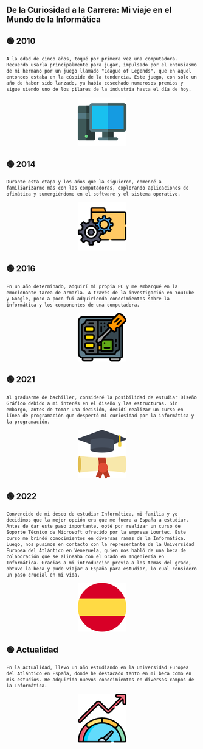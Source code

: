 ## De la Curiosidad a la Carrera: Mi viaje en el Mundo de la Informática


## 🟢 2010 


    A la edad de cinco años, toqué por primera vez una computadora. Recuerdo usarla principalmente para jugar, impulsado por el entusiasmo de mi hermano por un juego llamado "League of Legends", que en aquel entonces estaba en la cúspide de la tendencia. Este juego, con solo un año de haber sido lanzado, ya había cosechado numerosos premios y sigue siendo uno de los pilares de la industria hasta el día de hoy.


<div style="text-align:center;">
  <img src="../dylan_naranjo/imagenes/ordenador.png" alt="Texto alternativo de la imagen">
</div>

## 🟢 2014 

    Durante esta etapa y los años que la siguieron, comencé a familiarizarme más con las computadoras, explorando aplicaciones de ofimática y sumergiéndome en el software y el sistema operativo.


<div style="text-align:center;">
  <img src="../dylan_naranjo/imagenes/carpeta.png" alt="Texto alternativo de la imagen">
</div>

## 🟢 2016

    En un año determinado, adquirí mi propia PC y me embarqué en la emocionante tarea de armarla. A través de la investigación en YouTube y Google, poco a poco fui adquiriendo conocimientos sobre la informática y los componentes de una computadora.


<div style="text-align:center;">
  <img src="../dylan_naranjo/imagenes/armar_pc.png" alt="Texto alternativo de la imagen">
</div>

## 🟢 2021

    Al graduarme de bachiller, consideré la posibilidad de estudiar Diseño Gráfico debido a mi interés en el diseño y las estructuras. Sin embargo, antes de tomar una decisión, decidí realizar un curso en línea de programación que despertó mi curiosidad por la informática y la programación.


<div style="text-align:center;">
  <img src="../dylan_naranjo/imagenes/graduado.png" alt="Texto alternativo de la imagen">
</div>

## 🟢 2022

    Convencido de mi deseo de estudiar Informática, mi familia y yo decidimos que la mejor opción era que me fuera a España a estudiar. Antes de dar este paso importante, opté por realizar un curso de Soporte Técnico de Microsoft ofrecido por la empresa Lourtec. Este curso me brindó conocimientos en diversas ramas de la Informática. Luego, nos pusimos en contacto con la representante de la Universidad Europea del Atlántico en Venezuela, quien nos habló de una beca de colaboración que se alineaba con el Grado en Ingeniería en Informática. Gracias a mi introducción previa a los temas del grado, obtuve la beca y pude viajar a España para estudiar, lo cual considero un paso crucial en mi vida.


<div style="text-align:center;">
  <img src="../dylan_naranjo/imagenes/espana.png" alt="Texto alternativo de la imagen">
</div>

## 🟢 Actualidad

    En la actualidad, llevo un año estudiando en la Universidad Europea del Atlántico en España, donde he destacado tanto en mi beca como en mis estudios. He adquirido nuevos conocimientos en diversos campos de la Informática.


<div style="text-align:center;">
  <img src="../dylan_naranjo/imagenes/rendimiento.png" alt="Texto alternativo de la imagen">
</div>












